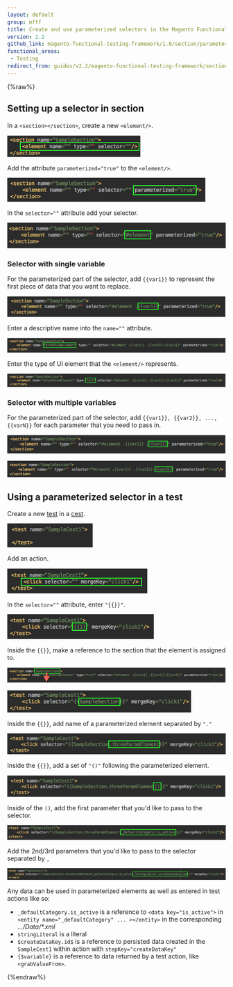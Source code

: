 ```yaml
---
layout: default
group: mftf
title: Create and use parameterized selectors in the Magento Functional Testing Framework
version: 2.2
github_link: magento-functional-testing-framework/1.0/section/parameterized-selectors.md
functional_areas:
 - Testing
redirect_from: guides/v2.2/magento-functional-testing-framework/section/parameterized-selectors.html
---
```


{%raw%}

## Setting up a selector in section

In a `<section></section>`, create a new `<element/>`.

![Create a new element]

Add the attribute `parameterized="true"` to the `<element/>`.

![Set parameterized flag]

In the `selector=""` attribute add your selector.

![Specify your selector]

### Selector with single variable

For the parameterized part of the selector, add ```{{var1}}``` to represent the first piece of data that you want to replace.

![Add a parameter to substitute]

Enter a descriptive name into the `name=""` attribute.

![Add a name for the element]

Enter the type of UI element that the `<element/>` represents.

![Enter the type]

### Selector with multiple variables

For the parameterized part of the selector, add `{{var1}}, {{var2}}, ..., {{varN}}` for each parameter that you need to pass in.

![Add var2]

![Add var3]
 
## Using a parameterized selector in a test

Create a new [test] in a [cest].

![Create a test]

Add an action.

![Add action]

In the `selector=""` attribute, enter `"{{}}"`.

![Add braces to selector]

Inside the `{{}}`, make a reference to the section that the element is assigned to.

![Reference section]

![Make a reference to the section]

Inside the `{{}}`, add name of a parameterized element separated by `"."`

![Add the reference element]

Inside the `{{}}`, add a set of `"()"` following the parameterized element.

![Add parentheses]

Inside of the `()`, add the first parameter that you'd like to pass to the selector.

![Add the first parameter]

Add the 2nd/3rd parameters that you'd like to pass to the selector separated by `, `

![Add other parameters]

Any data can be used in parameterized elements as well as entered in test actions like so:

* `_defaultCategory.is_active` is a reference to `<data key="is_active">` in `<entity name="_defaultCategory" ... ></entity>` in the corresponding _.../Data/*.xml_
* `stringLiteral` is a literal
* `$createDataKey.id$` is a reference to persisted data created in the `SampleCest1` within action with `stepKey="createDataKey"`
* `{$variable}` is a reference to data returned by a test action, like `<grabValueFrom>`.

{%endraw%}


<!-- LINK DEFINITIONS -->

<!-- Internal -->

[test]: ../cest.html#test
[cest]: ../cest.html




<!-- Images -->

[Create a new element]: img/create-element.png
[Set parameterized flag]: img/add-param.png
[Specify your selector]: img/add-selector.png
[Add a parameter to substitute]: img/add-var1.png
[Add a name for the element]: img/add-name.png
[Enter the type]: img/enter-type.png
[Add var2]: img/add-var2.png
[Add var3]: img/add-var3.png
[Create a test]: img/add-test.png
[Add action]: img/add-action.png
[Add braces to selector]: img/add-braces.png
[Reference section]: img/reference-section.png
[Make a reference to the section]: img/use-in-action.png
[Add the reference element]: img/add-ref-element.png
[Add parentheses]: img/add-parentheses.png
[Add the first parameter]: img/add-param1.png
[Add other parameters]: img/add-params2-3.png







